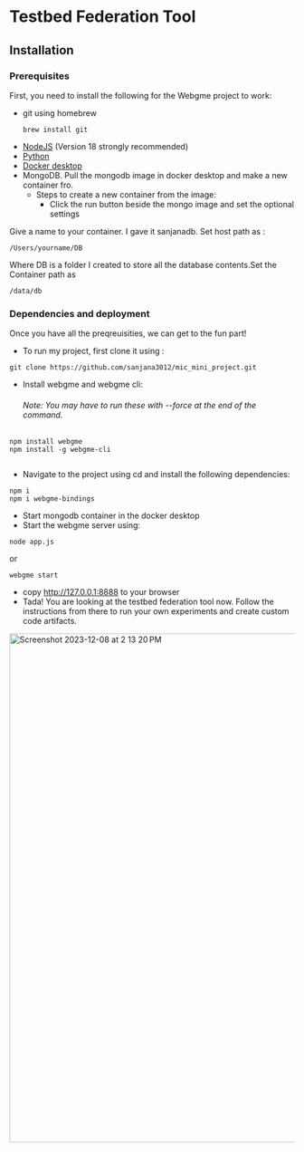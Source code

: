 # Testbed Federation Tool
## Installation
### Prerequisites
First, you need to install the following for the Webgme project to work:
- git using homebrew
  ```
  brew install git

  ```
- [NodeJS](https://nodejs.org/en/) (Version 18 strongly recommended)
- [Python](https://www.python.org/)
- [Docker desktop](https://www.docker.com/products/docker-desktop/)
- MongoDB. Pull the mongodb image in docker desktop and make a new container fro.
  - Steps to create a new container from the image:
    - Click the run button beside the mongo image and set the optional settings

Give a name to your container. I gave it sanjanadb.
Set host path as :

```
/Users/yourname/DB
```
Where DB is a folder I created to store all the database contents.
​Set the Container path as

```
/data/db
```
### Dependencies and deployment
Once you have all the preqreuisities, we can get to the fun part!
- To run my project, first clone it using :

```
git clone https://github.com/sanjana3012/mic_mini_project.git

```
- Install webgme and webgme cli:
  ###### Note: You may have to run these with --force at the end of the command. 

```
npm install webgme
npm install -g webgme-cli
    
```
- Navigate to the project using cd and install the following dependencies:
```
npm i
npm i webgme-bindings

```
- Start mongodb container in the docker desktop
- Start the webgme server using:
```
node app.js
```
or
```
webgme start
```
- copy http://127.0.0.1:8888 to your browser
- Tada! You are looking at the testbed federation tool now. Follow the instructions from there to run your own experiments and create custom code artifacts.
  
<img width="899" alt="Screenshot 2023-12-08 at 2 13 20 PM" src="https://github.com/sanjana3012/mic_mini_project/assets/143513691/04c7f004-8bf3-43d8-926a-5142c9719b85">
